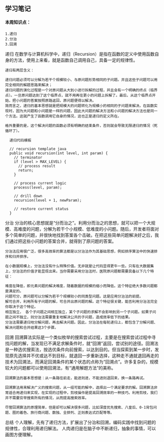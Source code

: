 ## 学习笔记
    
#### 本周知识点：
    
    1.递归
    2.分治
    3.回溯

  递归
    在数学与计算机科学中，递归（Recursion）是指在函数的定义中使用函数自身的方法，使用上来看，就是函数自己调用自己，具备一定的规律性。

    递归有两层含义：

    递归问题必须可以分解为若干个规模较小、与原问题形势相同的子问题。并且这些子问题可以用完全相同的解题思路来解决；
    递归问题的演化过程是一个对原问题从大到小进行拆解的过程，并且会有一个明确的终点（临界点）。一旦原问题达到了这个临界点，就不用再往更小的问题上拆解了。最后，从这个临界点开始，把小问题的答案按照原路返回，原问题便得以解决。
    简而言之，递归的基本思想就是把规模大的问题转化为规模小的相同的子问题来解决。在函数实现时，因为大问题和小问题是一样的问题，因此大问题的解决方法和小问题的解决方法也是同一个方法。这就产生了函数调用它自身的情况，这也正是递归的定义所在。

    格外重要的是，这个解决问题的函数必须有明确的结束条件，否则就会导致无限递归的情况（死循环了）。

      递归代码模板

      // recursion template java
      public void recursion(int level, int param) {
        // terminator
        if (level > MAX_LEVEL) {
          // process result
          return;
        }

        // process current logic
        process(level, param);

        // drill down
        recursion(level + 1, newParam);

        // restore current status
      }

  分治
    分治的核心思想就是“分而治之”。利用分而治之的思想，就可以把一个大规模、高难度的问题，分解为若干个小规模、低难度的小问题。随后，开发者将面对多个简单的问题，并很快地找到答案各个击破。在把这些简单问题解决好之后，我们通过把这些小问题的答案合并，就得到了原问题的答案。

    分治法应用很广泛，很多高效率的算法都是以分治法作为其基础思想，例如排序算法中的快速排序和归并排序。

    在小数据规模上，分治法没有什么特殊价值。无非就是让代码显得更牛一些。只有在大数据集上，分治法的价值才能显现出来。当你需要采用分治法时，医院原问题都需要具备以下几个特征：

    难度在降低，即元素问题的解决难度，随着数据的规模的缩小而降低。这个特征绝大多数问题都是满足的。
    问题可分，原问题可以分解为若干个规模较小的同类型问题。这是应用分治法的前提。
    解可合并，利用所有子问题的解，可合并出原问题的解。这个特征很关键，能否利用分治法完全你取决于这个特征。
    相互独立， 各个子问题之间相互独立，某个子问题的求解不会影响到另一个子问题。如果子问题之间不独立，则分治法需要重复地解决公共的子问题，造成效率低下的结果。
    分治法需要递归地分解问题，再去解决问题。因此，分治法在每轮递归上，都包含了分解问题、解决问题和合并结果这3个步骤。

  回溯
    回溯算法实际是一个类似枚举的搜索尝试过程，主要是在搜索尝试过程中寻找问题的解，当发现已不满足求解条件时，就“回溯”返回，尝试别的途径。回溯法是一种选优搜索法，按选优条件向前搜索，以达到目的。但当探索到某一步时，发现原先选择并不优或达不到目标，就退回一步重新选择，这种走不通就退回再走的技术为回溯法，而满足回溯条件的某个状态的点称为“回溯点”。许多复杂的，规模较大的问题都可以使用回溯法，有“通用解题方法”的美称。

    回溯算法的基本思想是：从一条路往前走，能进则进，不能进则退回来，换一条路再试。

    回溯算法用来解决广义的搜索问题，从一组可能的解中，选择出一个满足要求的解。回溯算法非常适合用递归来实现，在实现的过程中，剪枝操作是提高回溯效率的一种技巧。利用剪枝，我们并不需要穷举搜索所有的情况，从而提高搜索效率。

    尽管回溯算法的原理简单，但是却可以解决很多问题，比如深度优先搜索、八皇后、0-1背包问题、图的着色、旅行商问题、数独、全排列、正则表达式匹配等等。

  总结
    个人理解，先有了递归方法，扩展出了分治和回溯，编码实践中找到问题的规律性，合理利用递归解法。
    人肉递归是在脑子中不断递归，抽象的事情，可以画图方便理解。

